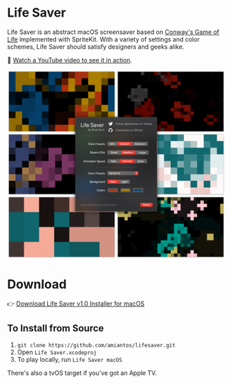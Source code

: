 # Life Saver

Life Saver is an abstract macOS screensaver based on [Conway's Game of Life](https://www.github.com/amiantos/lifesaver) implemented with SpriteKit. With a variety of settings and color schemes, Life Saver should satisfy designers and geeks alike.

📼  [Watch a YouTube video to see it in action](https://www.youtube.com/watch?v=N4nCFUVThgg).

![Life Saver Screenshots](/Design/lifesaver-screenshots.png?raw=true)

# Download

👉  [Download Life Saver v1.0 Installer for macOS](https://s3.amazonaws.com/amiantos/lifesaver-1.0.pkg)

## To Install from Source

1. `git clone https://github.com/amiantos/lifesaver.git`
2. Open `Life Saver.xcodeproj`
3. To play locally, run `Life Saver macOS`

There's also a tvOS target if you've got an Apple TV.


